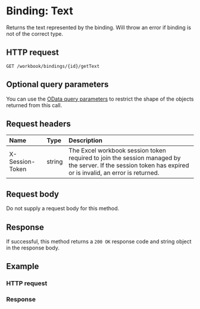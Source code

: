 # Binding: Text

Returns the text represented by the binding. Will throw an error if binding is not of the correct type.
## HTTP request
```http
GET /workbook/bindings/{id}/getText
```
## Optional query parameters
You can use the [OData query parameters](odata-optional-query-parameters.md) to restrict the shape of the objects returned from this call.
## Request headers
| Name       | Type | Description|
|:-----------|:------|:----------|
| X-Session-Token   | string  | The Excel workbook session token required to join the session managed by the server. If the session token has expired or is invalid, an error is returned.|

## Request body
Do not supply a request body for this method.


## Response
If successful, this method returns a `200 OK` response code and string object in the response body.
## Example
### HTTP request
### Response
